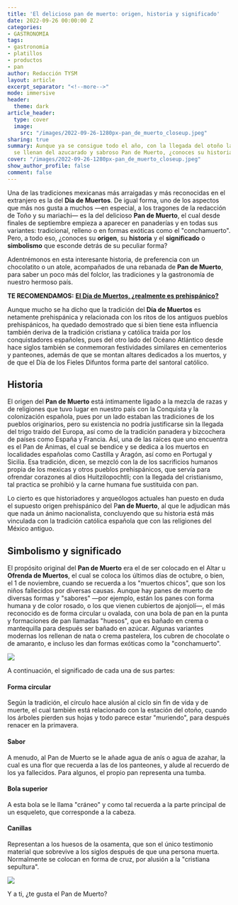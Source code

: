 ```yaml
---
title: 'El delicioso pan de muerto: origen, historia y significado'
date: 2022-09-26 00:00:00 Z
categories:
- GASTRONOMIA
tags:
- gastronomia
- platillos
- productos
- pan
author: Redacción TYSM
layout: article
excerpt_separator: "<!--more-->"
mode: immersive
header:
  theme: dark
article_header:
  type: cover
  image:
    src: "/images/2022-09-26-1280px-pan_de_muerto_closeup.jpeg"
sharing: true
summary: Aunque ya se consigue todo el año, con la llegada del otoño las panaderías
  se llenan del azucarado y sabroso Pan de Muerto, ¿conoces su historia y simbolismo?
cover: "/images/2022-09-26-1280px-pan_de_muerto_closeup.jpeg"
show_author_profile: false
comment: false
---
```


Una de las tradiciones mexicanas más arraigadas y más reconocidas en el extranjero es la del **Día de Muertos**. De igual forma, uno de los aspectos que más nos gusta a muchos —en especial, a los tragones de la redacción de Toño y su mariachi— es la del delicioso **Pan de Muerto**, el cual desde finales de septiembre empieza a aparecer en panaderías y en todas sus variantes: tradicional, relleno o en formas exóticas como el "conchamuerto". Pero, a todo eso, ¿conoces su **origen**, su **historia** y el **significado** o **simbolismo** que esconde detrás de su peculiar forma?

Adentrémonos en esta interesante historia, de preferencia con un chocolatito o un atole, acompañados de una rebanada de **Pan de Muerto**, para saber un poco más del folclor, las tradiciones y la gastronomía de nuestro hermoso país.

**TE RECOMENDAMOS:** [**El Día de Muertos, ¿realmente es prehispánico?**](https://blog.tonoysumariachi.com/mexicanisimos/2022/10/11/el-dia-de-muertos-realmente-es-prehispanico.html)

Aunque mucho se ha dicho que la tradición del **Día de Muertos** es netamente prehispánica y relacionada con los ritos de los antiguos pueblos prehispánicos, ha quedado demostrado que si bien tiene esta influencia también deriva de la tradición cristiana y católica traída por los conquistadores españoles, pues del otro lado del Océano Atlántico desde hace siglos también se conmemoran festividades similares en cementerios y panteones, además de que se montan altares dedicados a los muertos, y de que el Día de los Fieles Difuntos forma parte del santoral católico.

## Historia

El origen del **Pan de Muerto** está íntimamente ligado a la mezcla de razas y de religiones que tuvo lugar en nuestro país con la Conquista y la colonización española, pues por un lado estaban las tradiciones de los pueblos originarios, pero su existencia no podría justificarse sin la llegada del trigo traído del Europa, así como de la tradición panadera y bizcochera de países como España y Francia. Así, una de las raíces que uno encuentra es el Pan de Ánimas, el cual se bendice y se dedica a los muertos en localidades españolas como Castilla y Aragón, así como en Portugal y Sicilia. Esa tradición, dicen, se mezcló con la de los sacrificios humanos propia de los mexicas y otros pueblos prehispánicos, que servía para ofrendar corazones al dios Huitzilopochtli; con la llegada del cristianismo, tal practica se prohibió y la carne humana fue sustituida con pan.

Lo cierto es que historiadores y arqueólogos actuales han puesto en duda el supuesto origen prehispánico del P**an de Muerto**, al que le adjudican más que nada un ánimo nacionalista, concluyendo que su historia está más vinculada con la tradición católica española que con las religiones del México antiguo.

## Simbolismo y significado

El propósito original del **Pan de Muerto** era el de ser colocado en el Altar u **Ofrenda de Muertos**, el cual se coloca los últimos días de octubre, o bien, el 1 de noviembre, cuando se recuerda a los "muertos chicos", que son los niños fallecidos por diversas causas. Aunque hay panes de muerto de diversas formas y "sabores" —por ejemplo, están los panes con forma humana y de color rosado, o los que vienen cubiertos de ajonjolí—, el más reconocido es de forma circular u ovalada, con una bola de pan en la punta y formaciones de pan llamadas "huesos", que es bañado en crema o mantequilla para después ser bañado en azúcar. Algunas variantes modernas los rellenan de nata o crema pastelera, los cubren de chocolate o de amaranto, e incluso les dan formas exóticas como la "conchamuerto".

![](https://upload.wikimedia.org/wikipedia/commons/thumb/3/31/Entrega_de_pan_de_muerto_2992_%2845336985534%29.jpg/1024px-Entrega_de_pan_de_muerto_2992_%2845336985534%29.jpg)

A continuación, el significado de cada una de sus partes:

#### Forma circular

Según la tradición, el círculo hace alusión al ciclo sin fin de vida y de muerte, el cual también está relacionado con la estación del otoño, cuando los árboles pierden sus hojas y todo parece estar "muriendo", para después renacer en la primavera.

#### Sabor

A menudo, al Pan de Muerto se le añade agua de anís o agua de azahar, la cual es una flor que recuerda a las de los panteones, y alude al recuerdo de los ya fallecidos. Para algunos, el propio pan representa una tumba.

#### Bola superior

A esta bola se le llama "cráneo" y como tal recuerda a la parte principal de un esqueleto, que corresponde a la cabeza.

#### Canillas

Representan a los huesos de la osamenta, que son el único testimonio material que sobrevive a los siglos después de que una persona muerta. Normalmente se colocan en forma de cruz, por alusión a la "cristiana sepultura".

![](https://upload.wikimedia.org/wikipedia/commons/thumb/a/af/Pan_de_Muerto_-_4115486988.jpg/1024px-Pan_de_Muerto_-_4115486988.jpg)

Y a ti, ¿te gusta el Pan de Muerto?
